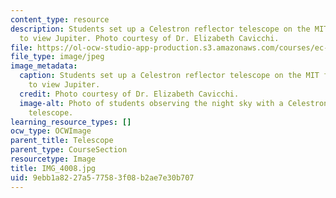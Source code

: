 ```yaml
---
content_type: resource
description: Students set up a Celestron reflector telescope on the MIT front steps,
  to view Jupiter. Photo courtesy of Dr. Elizabeth Cavicchi.
file: https://ol-ocw-studio-app-production.s3.amazonaws.com/courses/ec-050-recreate-experiments-from-history-inform-the-future-from-the-past-galileo-january-iap-2010/9ebb1a8227a577583f08b2ae7e30b707_IMG_4008.jpg
file_type: image/jpeg
image_metadata:
  caption: Students set up a Celestron reflector telescope on the MIT front steps,
    to view Jupiter.
  credit: Photo courtesy of Dr. Elizabeth Cavicchi.
  image-alt: Photo of students observing the night sky with a Celestron reflector
    telescope.
learning_resource_types: []
ocw_type: OCWImage
parent_title: Telescope
parent_type: CourseSection
resourcetype: Image
title: IMG_4008.jpg
uid: 9ebb1a82-27a5-7758-3f08-b2ae7e30b707
---
```

